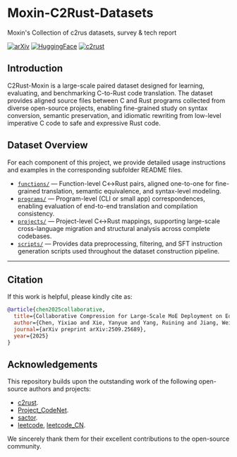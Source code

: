 # Moxin-C2Rust-Datasets
Moxin's Collection of c2rus datasets, survey &amp; tech report

[![arXiv](https://img.shields.io/badge/arXiv-2509.25689-df2a2a?logo=arxiv&logoColor=white)](https://www.arxiv.org/abs/2509.25689)
[![HuggingFace](https://img.shields.io/badge/HuggingFace-Moxin-FFD21F?logo=huggingface&logoColor=yellow)](https://huggingface.co/moxin-org)
[![c2rust](https://img.shields.io/badge/c2rust-Reference-0078D7?labelColor=555555&logoColor=white)](https://github.com/immunant/c2rust)

## Introduction
C2Rust-Moxin is a large-scale paired dataset designed for learning, evaluating, and benchmarking C-to-Rust code translation.
The dataset provides aligned source files between C and Rust programs collected from diverse open-source projects, enabling fine-grained study on syntax conversion, semantic preservation, and idiomatic rewriting from low-level imperative C code to safe and expressive Rust code.

## Dataset Overview
For each component of this project, we provide detailed usage instructions and examples in the corresponding subfolder README files.  

- [`functions/`](./functions/) — Function-level C↔Rust pairs, aligned one-to-one for fine-grained translation, semantic equivalence, and syntax-level modeling.
- [`programs/`](./programs/) — Program-level (CLI or small app) correspondences, enabling evaluation of end-to-end translation and compilation consistency.
- [`projects/`](./projects/) — Project-level C↔Rust mappings, supporting large-scale cross-language migration and structural analysis across complete codebases.
- [`scripts/`](./scripts/) — Provides data preprocessing, filtering, and SFT instruction generation scripts used throughout the dataset construction pipeline.



---
## Citation

If this work is helpful, please kindly cite as:

```bibtex
@article{chen2025collaborative,
  title={Collaborative Compression for Large-Scale MoE Deployment on Edge},
  author={Chen, Yixiao and Xie, Yanyue and Yang, Ruining and Jiang, Wei and Wang, Wei and He, Yong and Chen, Yue and Zhao, Pu and Wang, Yanzhi},
  journal={arXiv preprint arXiv:2509.25689},
  year={2025}
}
```

## Acknowledgements

This repository builds upon the outstanding work of the following open-source authors and projects:

- [c2rust](https://github.com/immunant/c2rust).
- [Project_CodeNet](https://github.com/IBM/Project_CodeNet).
- [sactor](https://github.com/qsdrqs/sactor).
- [leetcode](https://leetcode.com/problemset/), [leetcode_CN](https://leetcode.cn/problemset/).


We sincerely thank them for their excellent contributions to the open-source community.
